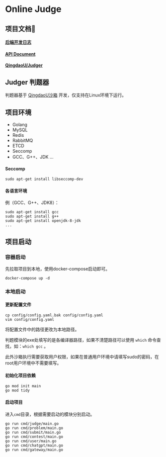 # Online Judge

## 项目文档📑

#### [后端开发日志](https://www.yuque.com/ahaostudy/ib4xuq/bug9zzziqc299wu7)

#### [API Document](https://apifox.com/apidoc/shared-cf30a21c-df5d-4034-92fc-b01f89189f50)

#### [QingdaoU/Judger](https://opensource.qduoj.com/#/judger/api)

## Judger 判题器

判题器基于 [QingdaoU沙箱](https://github.com/QingdaoU/Judger) 开发，仅支持在Linux环境下运行。


## 项目环境

- Golang
- MySQL
- Redis
- RabbitMQ
- ETCD
- Seccomp
- GCC、G++、JDK ...

#### Seccomp

```shell
sudo apt-get install libseccomp-dev
```

#### 各语言环境

例（GCC、G++、JDK8）：
```shell
sudo apt-get install gcc
sudo apt-get install g++
sudo apt-get install openjdk-8-jdk
...
```


## 项目启动

### 容器启动

先拉取项目到本地，使用docker-compose启动即可。

```shell
docker-compose up -d
```

### 本地启动

#### 更新配置文件

```shell
cp config/config.yaml.bak config/config.yaml
vim config/config.yaml
```
将配置文件中的路径更改为本地路径。

判题模块的exe处填写的是各编译器路径，如果不清楚路径可以使用 `which` 命令查找，如：`which gcc` 。

此外沙箱执行需要获取用户权限，如果在普通用户环境中请填写sudo的密码，在root用户环境中不需要填写。


#### 初始化项目依赖
```shell
go mod init main
go mod tidy
```

#### 启动项目
进入`cmd`目录，根据需要启动的模块分别启动。
```shell
go run cmd/judge/main.go
go run cmd/problem/main.go
go run cmd/submit/main.go
go run cmd/contest/main.go
go run cmd/user/main.go
go run cmd/chatgpt/main.go
go run cmd/gateway/main.go
```
